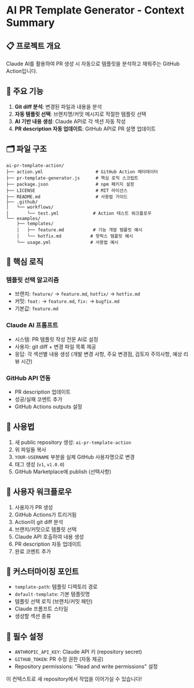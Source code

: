 # AI PR Template Generator - Context Summary

## 📋 프로젝트 개요

Claude AI를 활용하여 PR 생성 시 자동으로 템플릿을 분석하고 채워주는 GitHub Action입니다.

## 🎯 주요 기능

1. **Git diff 분석**: 변경된 파일과 내용을 분석
2. **자동 템플릿 선택**: 브랜치명/커밋 메시지로 적절한 템플릿 선택
3. **AI 기반 내용 생성**: Claude API로 각 섹션 자동 작성
4. **PR description 자동 업데이트**: GitHub API로 PR 설명 업데이트

## 🗂️ 파일 구조

```
ai-pr-template-action/
├── action.yml                    # GitHub Action 메타데이터
├── pr-template-generator.js      # 핵심 로직 스크립트
├── package.json                  # npm 패키지 설정
├── LICENSE                       # MIT 라이선스
├── README.md                     # 사용법 가이드
├── .github/
│   └── workflows/
│       └── test.yml             # Action 테스트 워크플로우
└── examples/
    ├── templates/
    │   ├── feature.md           # 기능 개발 템플릿 예시
    │   └── hotfix.md           # 핫픽스 템플릿 예시
    └── usage.yml               # 사용법 예시
```

## 🔧 핵심 로직

### 템플릿 선택 알고리즘
- 브랜치: `feature/` → `feature.md`, `hotfix/` → `hotfix.md`
- 커밋: `feat:` → `feature.md`, `fix:` → `bugfix.md`
- 기본값: `feature.md`

### Claude AI 프롬프트
- 시스템: PR 템플릿 작성 전문 AI로 설정
- 사용자: git diff + 변경 파일 목록 제공
- 응답: 각 섹션별 내용 생성 (개발 변경 사항, 주요 변경점, 검토자 주의사항, 예상 리뷰 시간)

### GitHub API 연동
- PR description 업데이트
- 성공/실패 코멘트 추가
- GitHub Actions outputs 설정

## 🚀 사용법

1. 새 public repository 생성: `ai-pr-template-action`
2. 위 파일들 복사
3. `YOUR-USERNAME` 부분을 실제 GitHub 사용자명으로 변경
4. 태그 생성 (`v1`, `v1.0.0`)
5. GitHub Marketplace에 publish (선택사항)

## 🔄 사용자 워크플로우

1. 사용자가 PR 생성
2. GitHub Actions가 트리거됨
3. Action이 git diff 분석
4. 브랜치/커밋으로 템플릿 선택
5. Claude API 호출하여 내용 생성
6. PR description 자동 업데이트
7. 완료 코멘트 추가

## 🎨 커스터마이징 포인트

- `template-path`: 템플릿 디렉토리 경로
- `default-template`: 기본 템플릿명
- 템플릿 선택 로직 (브랜치/커밋 패턴)
- Claude 프롬프트 스타일
- 생성할 섹션 종류

## 🔑 필수 설정

- `ANTHROPIC_API_KEY`: Claude API 키 (repository secret)
- `GITHUB_TOKEN`: PR 수정 권한 (자동 제공)
- Repository permissions: "Read and write permissions" 설정

이 컨텍스트로 새 repository에서 작업을 이어가실 수 있습니다!